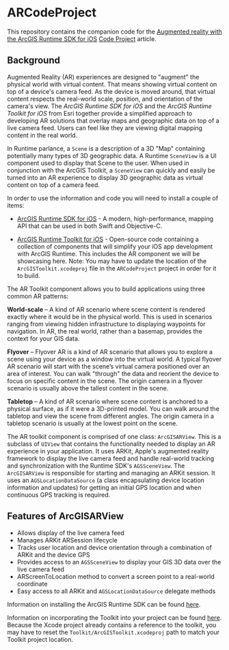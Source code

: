 # ARCodeProject
This repository contains the companion code for the [Augmented reality with the ArcGIS Runtime SDK for iOS](https://www.codeproject.com/Articles/5254219/Augmented-Reality-with-the-ArcGIS-Runtime-SDK-fo-2) [Code Project](https://www.codeproject.com) article.

## Background

Augmented Reality (AR) experiences are designed to "augment" the physical world with virtual content. That means showing virtual content on top of a device's camera feed. As the device is moved around, that virtual content respects the real-world scale, position, and orientation of the camera's view. The *ArcGIS Runtime SDK for iOS* and the *ArcGIS Runtime Toolkit for iOS* from Esri together provide a simplified approach to developing AR solutions that overlay maps and geographic data on top of a live camera feed. Users can feel like they are viewing digital mapping content in the real world.

In Runtime parlance, a `Scene` is a description of a 3D "Map" containing potentially many types of 3D geographic data. A Runtime `SceneView` is a UI component used to display that Scene to the user. When used in conjunction with the ArcGIS Toolkit, a `SceneView` can quickly and easily be turned into an AR experience to display 3D geographic data as virtual content on top of a camera feed.

In order to use the information and code you will need to install a couple of items:
    
- [ArcGIS Runtime SDK for iOS](https://developers.arcgis.com/ios/) - A modern, high-performance, mapping API that can be used in both Swift and Objective-C.
        
- [ArcGIS Runtime Toolkit for iOS](https://github.com/Esri/arcgis-runtime-toolkit-ios) - Open-source code containing a collection of components that will simplify your iOS app development with ArcGIS Runtime.  This includes the AR component we will be showcasing here.  Note: You may have to update the location of the `ArcGISToolkit.xcodeproj` file in the `ARCodeProject` project in order for it to build.

The AR Toolkit component allows you to build applications using three common AR patterns:

**World-scale** – A kind of AR scenario where scene content is rendered exactly where it would be in the physical world. This is used in scenarios ranging from viewing hidden infrastructure to displaying waypoints for navigation. In AR, the real world, rather than a basemap, provides the context for your GIS data.

**Flyover** – Flyover AR is a kind of AR scenario that allows you to explore a scene using your device as a window into the virtual world. A typical flyover AR scenario will start with the scene’s virtual camera positioned over an area of interest. You can walk "through" the data and reorient the device to focus on specific content in the scene.  The origin camera in a flyover scenario is usually above the tallest content in the scene.

**Tabletop** – A kind of AR scenario where scene content is anchored to a physical surface, as if it were a 3D-printed model. You can walk around the tabletop and view the scene from different angles.  The origin camera in a tabletop scenario is usually at the lowest point on the scene.

The AR toolkit component is comprised of one class: `ArcGISARView`. This is a subclass of `UIView` that contains the functionality needed to display an AR experience in your application. It uses ARKit, Apple's augmented reality framework to display the live camera feed and handle real-world tracking and synchronization with the Runtime SDK's `AGSSceneView`. The `ArcGISARView` is responsible for starting and managing an ARKit session. It uses an `AGSLocationDataSource` (a class encapsulating device location information and updates) for getting an initial GPS location and when continuous GPS tracking is required.

## Features of ArcGISARView

- Allows display of the live camera feed
- Manages ARKit ARSession lifecycle
- Tracks user location and device orientation through a combination of ARKit and the device GPS
- Provides access to an `AGSSceneView` to display your GIS 3D data over the live camera feed
- ARScreenToLocation method to convert a screen point to a real-world coordinate
- Easy access to all ARKit and `AGSLocationDataSource` delegate methods

Information on installing the ArcGIS Runtime SDK can be found [here](https://developers.arcgis.com/ios/latest/swift/guide/install.htm).

Information on incorporating the Toolkit into your project can be found [here](https://github.com/Esri/arcgis-runtime-toolkit-ios#instructions).  Because the Xcode project already contains a reference to the toolkit, you may have to reset the `Toolkit/ArcGISToolkit.xcodeproj` path to match your Toolkit project location.


